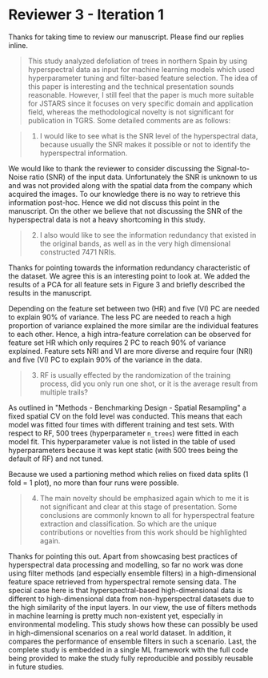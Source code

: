 # Reviewer 3 - Iteration 1

Thanks for taking time to review our manuscript.
Please find our replies inline.

> This study analyzed defoliation of trees in northern Spain by using hyperspectral data as input for machine learning models which used hyperparameter tuning and filter-based feature selection.
The idea of this paper is interesting and the technical presentation sounds reasonable.
However, I still feel that the paper is much more suitable for JSTARS since it focuses on very specific domain and application field, whereas the methodological novelty is not significant for publication in TGRS.
Some detailed comments are as follows:

> 1. I would like to see what is the SNR level of the hyperspectral data, because usually the SNR makes it possible or not to identify the hyperspectral information.

We would like to thank the reviewer to consider discussing the Signal-to-Noise ratio (SNR) of the input data.
Unfortunately the SNR is unknown to us and was not provided along with the spatial data from the company which acquired the images.
To our knowledge there is no way to retrieve this information post-hoc.
Hence we did not discuss this point in the manuscript.
On the other we believe that not discussing the SNR of the hyperspectral data is not a heavy shortcoming in this study.

> 2. I also would like to see the information redundancy that existed in the original bands, as well as in the very high dimensional constructed 7471 NRIs.

Thanks for pointing towards the information redundancy characteristic of the dataset.
We agree this is an interesting point to look at.
We added the results of a PCA for all feature sets in Figure 3 and briefly described the results in the manuscript.

Depending on the feature set between two (HR) and five (VI) PC are needed to explain 90% of variance.
The less PC are needed to reach a high proportion of variance explained the more similar are the individual features to each other.
Hence, a high intra-feature correlation can be observed for feature set HR which only requires 2 PC to reach 90% of variance explained.
Feature sets NRI and VI are more diverse and require four (NRI) and five (VI) PC to explain 90% of the variance in the data.

> 3. RF is usually effected by the randomization of the training process, did you only run one shot, or it is the average result from multiple trails?

As outlined in "Methods - Benchmarking Design - Spatial Resampling" a fixed spatial CV on the fold level was conducted.
This means that each model was fitted four times with different training and test sets.
With respect to RF, 500 trees (hyperparameter `n_trees`) were fitted in each model fit.
This hyperparameter value is not listed in the table of used hyperparameters because it was kept static (with 500 trees being the default of RF) and not tuned.

Because we used a partioning method which relies on fixed data splits (1 fold = 1 plot), no more than four runs were possible.

> 4. The main novelty should be emphasized again which to me it is not significant and clear at this stage of presentation. Some conclusions are commonly known to all for hyperspectral feature extraction and classification. So which are the unique contributions or novelties from this work should be highlighted again.

Thanks for pointing this out.
Apart from showcasing best practices of hyperspectral data processing and modelling, so far no work was done using filter methods (and especially ensemble filters) in a high-dimensional feature space retrieved from hyperspectral remote sensing data.
The special case here is that hyperspectral-based high-dimensional data is different to high-dimensional data from non-hyperspectral datasets due to the high similarity of the input layers.
In our view, the use of filters methods in machine learning is pretty much non-existent yet, especially in environmental modeling.
This study shows how these can possibly be used in high-dimensional scenarios on a real world dataset.
In addition, it compares the performance of ensemble filters in such a scenario.
Last, the complete study is embedded in a single ML framework with the full code being provided to make the study fully reproducible and possibly reusable in future studies.
